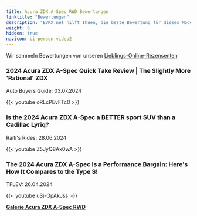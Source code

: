 ```yaml
---
title: Acura ZDX A-Spec RWD Bewertungen
linktitle: "Bewertungen"
description: "EVKX.net hilft Ihnen, die beste Bewertung für dieses Modell zu finden."
weight: 6
hidden: true
navicon: bi-person-video2
---
```

Wir sammeln Bewertungen von unseren [Lieblings-Online-Rezensenten](../../../../../guides/evreviewers/)

<div class="container text-center shadow p-2 pe-4 mb-5 bg-body-tertiary rounded border">
<h3>2024 Acura ZDX A-Spec Quick Take Review | The Slightly More 'Rational' ZDX</h3>
<p>Auto Buyers Guide: 03.07.2024</p>

{{< youtube oRLcPEvFTc0 >}}

</div>
<div class="container text-center shadow p-2 pe-4 mb-5 bg-body-tertiary rounded border">
<h3>Is the 2024 Acura ZDX A-Spec a BETTER sport SUV than a Cadillac Lyriq?</h3>
<p>Raiti's Rides: 28.06.2024</p>

{{< youtube Z5JyQ8Ax0wA >}}

</div>
<div class="container text-center shadow p-2 pe-4 mb-5 bg-body-tertiary rounded border">
<h3>The 2024 Acura ZDX A-Spec Is a Performance Bargain: Here's How It Compares to the Type S!</h3>
<p>TFLEV: 26.04.2024</p>

{{< youtube uSj-OpAkJss >}}

</div>
<div class="mt-3 mb-3">
<a href="../gallery/" class="text-decoration-none text-black">
<strong><i class="bi-arrow-left"></i>Galerie  </strong>
</a>
<a href="../" class="text-decoration-none text-black float-end">
<strong>Acura ZDX A-Spec RWD <i class="bi-arrow-right"></i></strong>
</a>
</div>
